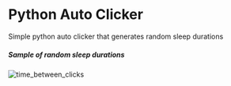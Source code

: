 # Python Auto Clicker 

Simple python auto clicker that generates random sleep durations

<h5>Sample of random sleep durations</h5>


![time_between_clicks](https://github.com/0x7f9/auto-clicker/assets/141240295/f4fa22e0-adf4-4a2e-8a71-68a41482b390)
